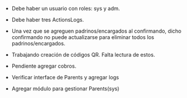 - Debe haber un usuario con roles: sys y adm.
- Debe haber tres ActionsLogs.
- Una vez que se agreguen padrinos/encargados al confirmando, dicho confirmando no puede actualizarse para eliminar todos los padrinos/encargados.


- Trabajando creación de códigos QR. Falta lectura de estos.
- Pendiente agregar cobros.
- Verificar interface de Parents y agregar logs
- Agregar módulo para gestionar Parents(sys)
